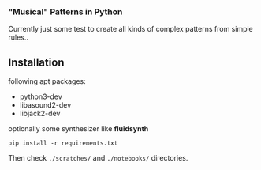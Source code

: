 ### "Musical" Patterns in Python

Currently just some test to create all kinds of complex
patterns from simple rules.. 


## Installation

following apt packages:
- python3-dev
- libasound2-dev
- libjack2-dev

optionally some synthesizer like **fluidsynth**

`pip install -r requirements.txt`

Then check `./scratches/` and `./notebooks/` directories.
